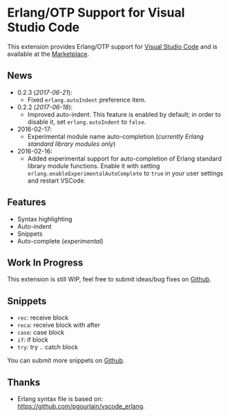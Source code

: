 # Erlang/OTP Support for Visual Studio Code

This extension provides Erlang/OTP support for [Visual Studio Code](https://code.visualstudio.com/) and is available at the [Marketplace](https://marketplace.visualstudio.com/items?itemName=yuce.erlang-otp).

## News

* 0.2.3 (*2017-06-21*):
    * Fixed `erlang.autoIndent` preference item.
* 0.2.2 (*2017-06-18*):
    * Improved auto-indent. This feature is enabled by default; in order to disable it, set `erlang.autoIndent` to `false`.
* 2016-02-17:
    * Experimental module name auto-completion (*currently Erlang standard library modules only*)
* 2016-02-16:
    * Added experimental support for auto-completion of Erlang standard library module functions. Enable it with setting `erlang.enableExperimentalAutoComplete` to `true` in your user settings and restart VSCode.

## Features

* Syntax highlighting
* Auto-indent
* Snippets
* Auto-complete (*experimental*)

## Work In Progress

This extension is still WIP, feel free to submit ideas/bug fixes
on [Github](https://github.com/yuce/erlang-vscode/issues).

## Snippets

* `rec`: receive block
* `reca`: receive block with after
* `case`: case block
* `if`: if block
* `try`: try .. catch block

You can submit more snippets on [Github](https://github.com/yuce/erlang-vscode/issues).

## Thanks

* Erlang syntax file is based on: https://github.com/pgourlain/vscode_erlang.
